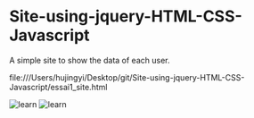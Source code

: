 # Site-using-jquery-HTML-CSS-Javascript
A simple site to show the data of each user.

file:///Users/hujingyi/Desktop/git/Site-using-jquery-HTML-CSS-Javascript/essai1_site.html


![learn](https://user-images.githubusercontent.com/22739177/32822235-60bfc1b6-c98c-11e7-966a-2a2c295645cc.PNG)
![learn](https://github.com/JingyiHU/Users_Intro_Site/blob/master/images/screenshot1.jpg)


